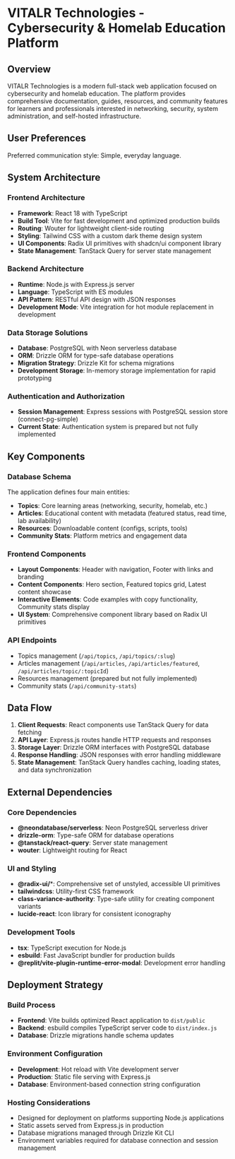 # VITALR Technologies - Cybersecurity & Homelab Education Platform

## Overview

VITALR Technologies is a modern full-stack web application focused on cybersecurity and homelab education. The platform provides comprehensive documentation, guides, resources, and community features for learners and professionals interested in networking, security, system administration, and self-hosted infrastructure.

## User Preferences

Preferred communication style: Simple, everyday language.

## System Architecture

### Frontend Architecture
- **Framework**: React 18 with TypeScript
- **Build Tool**: Vite for fast development and optimized production builds
- **Routing**: Wouter for lightweight client-side routing
- **Styling**: Tailwind CSS with a custom dark theme design system
- **UI Components**: Radix UI primitives with shadcn/ui component library
- **State Management**: TanStack Query for server state management

### Backend Architecture
- **Runtime**: Node.js with Express.js server
- **Language**: TypeScript with ES modules
- **API Pattern**: RESTful API design with JSON responses
- **Development Mode**: Vite integration for hot module replacement in development

### Data Storage Solutions
- **Database**: PostgreSQL with Neon serverless database
- **ORM**: Drizzle ORM for type-safe database operations
- **Migration Strategy**: Drizzle Kit for schema migrations
- **Development Storage**: In-memory storage implementation for rapid prototyping

### Authentication and Authorization
- **Session Management**: Express sessions with PostgreSQL session store (connect-pg-simple)
- **Current State**: Authentication system is prepared but not fully implemented

## Key Components

### Database Schema
The application defines four main entities:
- **Topics**: Core learning areas (networking, security, homelab, etc.)
- **Articles**: Educational content with metadata (featured status, read time, lab availability)
- **Resources**: Downloadable content (configs, scripts, tools)
- **Community Stats**: Platform metrics and engagement data

### Frontend Components
- **Layout Components**: Header with navigation, Footer with links and branding
- **Content Components**: Hero section, Featured topics grid, Latest content showcase
- **Interactive Elements**: Code examples with copy functionality, Community stats display
- **UI System**: Comprehensive component library based on Radix UI primitives

### API Endpoints
- Topics management (`/api/topics`, `/api/topics/:slug`)
- Articles management (`/api/articles`, `/api/articles/featured`, `/api/articles/topic/:topicId`)
- Resources management (prepared but not fully implemented)
- Community stats (`/api/community-stats`)

## Data Flow

1. **Client Requests**: React components use TanStack Query for data fetching
2. **API Layer**: Express.js routes handle HTTP requests and responses
3. **Storage Layer**: Drizzle ORM interfaces with PostgreSQL database
4. **Response Handling**: JSON responses with error handling middleware
5. **State Management**: TanStack Query handles caching, loading states, and data synchronization

## External Dependencies

### Core Dependencies
- **@neondatabase/serverless**: Neon PostgreSQL serverless driver
- **drizzle-orm**: Type-safe ORM for database operations
- **@tanstack/react-query**: Server state management
- **wouter**: Lightweight routing for React

### UI and Styling
- **@radix-ui/***: Comprehensive set of unstyled, accessible UI primitives
- **tailwindcss**: Utility-first CSS framework
- **class-variance-authority**: Type-safe utility for creating component variants
- **lucide-react**: Icon library for consistent iconography

### Development Tools
- **tsx**: TypeScript execution for Node.js
- **esbuild**: Fast JavaScript bundler for production builds
- **@replit/vite-plugin-runtime-error-modal**: Development error handling

## Deployment Strategy

### Build Process
- **Frontend**: Vite builds optimized React application to `dist/public`
- **Backend**: esbuild compiles TypeScript server code to `dist/index.js`
- **Database**: Drizzle migrations handle schema updates

### Environment Configuration
- **Development**: Hot reload with Vite development server
- **Production**: Static file serving with Express.js
- **Database**: Environment-based connection string configuration

### Hosting Considerations
- Designed for deployment on platforms supporting Node.js applications
- Static assets served from Express.js in production
- Database migrations managed through Drizzle Kit CLI
- Environment variables required for database connection and session management